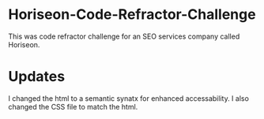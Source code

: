 # Horiseon-Code-Refractor-Challenge
This was code refractor challenge for an SEO services company called Horiseon.

# Updates
I changed the html to a semantic synatx for enhanced accessability. I also changed the CSS file to match the html. 

